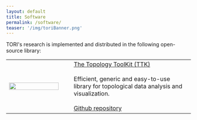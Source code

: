 ```yaml
---
layout: default
title: Software
permalink: /software/
teaser: '/img/toriBanner.png'
---
```


TORI's research is implemented and distributed in the following open-source library:

<table>
  <tr>
        <td width='30%'>
        <a 
href="http://topology-tool-kit.github.io/" 
target='new'
        >
          <img src='http://topology-tool-kit.github.io/android-chrome-512x512.png' width="100%"/></a>
        </td>
        <td width="5%" />
        <td width="100%">
                <a target='new' 
href="http://topology-tool-kit.github.io/"
                >
        The Topology ToolKit (TTK)
        </a><br>
        <br>
        Efficient, generic and easy-to-use library for topological data analysis and visualization.<br><br>
        <a target="new" href="https://github.com/topology-tool-kit/ttk">Github repository</a>
        </td>
      </tr>
</table>

<!-- TORI contributed the following components: -->
<!-- - Binary packaging for TTK -->
